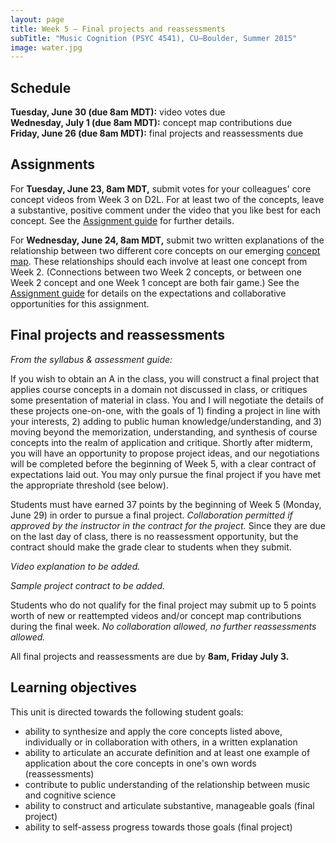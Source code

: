 ```yaml
---
layout: page
title: Week 5 – Final projects and reassessments
subTitle: "Music Cognition (PSYC 4541), CU–Boulder, Summer 2015"
image: water.jpg
---
```


## Schedule

**Tuesday, June 30 (due 8am MDT):** video votes due  
**Wednesday, July 1 (due 8am MDT):** concept map contributions due  
**Friday, June 26 (due 8am MDT):** final projects and reassessments due


## Assignments

For **Tuesday, June 23, 8am MDT,** submit votes for your colleagues' core concept videos from Week 3 on D2L. For at least two of the concepts, leave a substantive, positive comment under the video that you like best for each concept. See the [Assignment guide](/assessments/) for further details.

For **Wednesday, June 24, 8am MDT,** submit two written explanations of the relationship between two different core concepts on our emerging [concept map](https://prezi.com/ntsoqg1f9m7i/music-cognition/). These relationships should each involve at least one concept from Week 2. (Connections between two Week 2 concepts, or between one Week 2 concept and one Week 1 concept are both fair game.) See the [Assignment guide](/assessments/) for details on the expectations and collaborative opportunities for this assignment.


## Final projects and reassessments

*From the syllabus & assessment guide:*

If you wish to obtain an A in the class, you will construct a final project that applies course concepts in a domain not discussed in class, or critiques some presentation of material in class. You and I will negotiate the details of these projects one-on-one, with the goals of 1) finding a project in line with your interests, 2) adding to public human knowledge/understanding, and 3) moving beyond the memorization, understanding, and synthesis of course concepts into the realm of application and critique. Shortly after midterm, you will have an opportunity to propose project ideas, and our negotiations will be completed before the beginning of Week 5, with a clear contract of expectations laid out. You may only pursue the final project if you have met the appropriate threshold (see below).

Students must have earned 37 points by the beginning of Week 5 (Monday, June 29) in order to pursue a final project. *Collaboration permitted if approved by the instructor in the contract for the project.* Since they are due on the last day of class, there is no reassessment opportunity, but the contract should make the grade clear to students when they submit.

*Video explanation to be added.*

*Sample project contract to be added.*

Students who do not qualify for the final project may submit up to 5 points worth of new or reattempted videos and/or concept map contributions during the final week. *No collaboration allowed, no further reassessments allowed.*

All final projects and reassessments are due by **8am, Friday July 3.**

## Learning objectives

This unit is directed towards the following student goals:

- ability to synthesize and apply the core concepts listed above, individually or in collaboration with others, in a written explanation  
- ability to articulate an accurate definition and at least one example of application about the core concepts in one's own words (reassessments)  
- contribute to public understanding of the relationship between music and cognitive science  
- ability to construct and articulate substantive, manageable goals (final project)  
- ability to self-assess progress towards those goals (final project)  